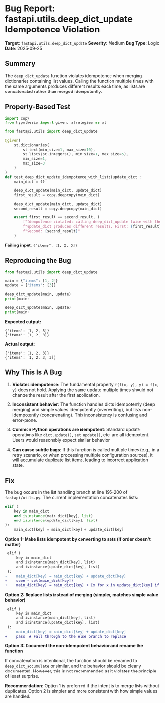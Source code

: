 # Bug Report: fastapi.utils.deep_dict_update Idempotence Violation

**Target**: `fastapi.utils.deep_dict_update`
**Severity**: Medium
**Bug Type**: Logic
**Date**: 2025-09-25

## Summary

The `deep_dict_update` function violates idempotence when merging dictionaries containing list values. Calling the function multiple times with the same arguments produces different results each time, as lists are concatenated rather than merged idempotently.

## Property-Based Test

```python
import copy
from hypothesis import given, strategies as st

from fastapi.utils import deep_dict_update

@given(
    st.dictionaries(
        st.text(min_size=1, max_size=10),
        st.lists(st.integers(), min_size=1, max_size=5),
        min_size=1,
        max_size=3
    )
)
def test_deep_dict_update_idempotence_with_lists(update_dict):
    main_dict = {}

    deep_dict_update(main_dict, update_dict)
    first_result = copy.deepcopy(main_dict)

    deep_dict_update(main_dict, update_dict)
    second_result = copy.deepcopy(main_dict)

    assert first_result == second_result, (
        f"Idempotence violated: calling deep_dict_update twice with the same "
        f"update_dict produces different results. First: {first_result}, "
        f"Second: {second_result}"
    )
```

**Failing input**: `{"items": [1, 2, 3]}`

## Reproducing the Bug

```python
from fastapi.utils import deep_dict_update

main = {"items": [1, 2]}
update = {"items": [3]}

deep_dict_update(main, update)
print(main)

deep_dict_update(main, update)
print(main)
```

**Expected output:**
```
{'items': [1, 2, 3]}
{'items': [1, 2, 3]}
```

**Actual output:**
```
{'items': [1, 2, 3]}
{'items': [1, 2, 3, 3]}
```

## Why This Is A Bug

1. **Violates idempotence**: The fundamental property `f(f(x, y), y) = f(x, y)` does not hold. Applying the same update multiple times should not change the result after the first application.

2. **Inconsistent behavior**: The function handles dicts idempotently (deep merging) and simple values idempotently (overwriting), but lists non-idempotently (concatenating). This inconsistency is confusing and error-prone.

3. **Common Python operations are idempotent**: Standard update operations like `dict.update()`, `set.update()`, etc. are all idempotent. Users would reasonably expect similar behavior.

4. **Can cause subtle bugs**: If this function is called multiple times (e.g., in a retry scenario, or when processing multiple configuration sources), it will accumulate duplicate list items, leading to incorrect application state.

## Fix

The bug occurs in the list handling branch at line 195-200 of `fastapi/utils.py`. The current implementation concatenates lists:

```python
elif (
    key in main_dict
    and isinstance(main_dict[key], list)
    and isinstance(update_dict[key], list)
):
    main_dict[key] = main_dict[key] + update_dict[key]
```

**Option 1: Make lists idempotent by converting to sets (if order doesn't matter)**

```diff
 elif (
     key in main_dict
     and isinstance(main_dict[key], list)
     and isinstance(update_dict[key], list)
 ):
-    main_dict[key] = main_dict[key] + update_dict[key]
+    seen = set(main_dict[key])
+    main_dict[key] = main_dict[key] + [x for x in update_dict[key] if x not in seen]
```

**Option 2: Replace lists instead of merging (simpler, matches simple value behavior)**

```diff
 elif (
     key in main_dict
     and isinstance(main_dict[key], list)
     and isinstance(update_dict[key], list)
 ):
-    main_dict[key] = main_dict[key] + update_dict[key]
+    pass  # Fall through to the else branch to replace
```

**Option 3: Document the non-idempotent behavior and rename the function**

If concatenation is intentional, the function should be renamed to `deep_dict_accumulate` or similar, and the behavior should be clearly documented. However, this is not recommended as it violates the principle of least surprise.

**Recommendation**: Option 1 is preferred if the intent is to merge lists without duplicates. Option 2 is simpler and more consistent with how simple values are handled.